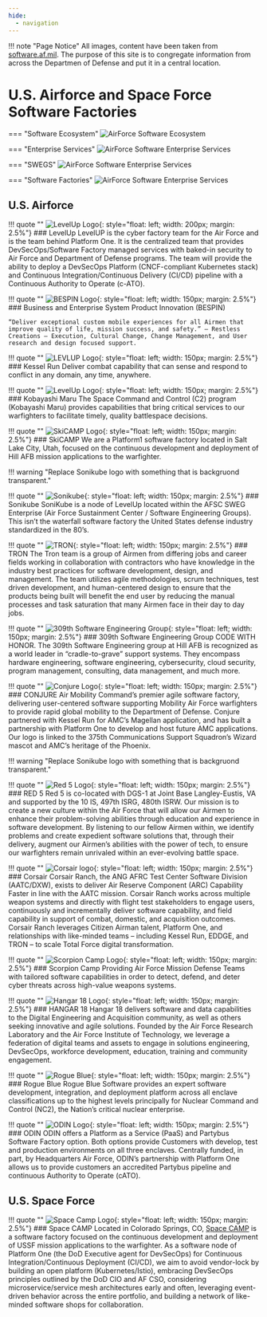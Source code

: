 ```yaml
---
hide:
  - navigation
---
```


!!! note "Page Notice"
    All images, content have been taken from [software.af.mil](https://software.af.mil/). The purpose of this site is to congregate information from across the Departmen of Defense and put it in a central location.

# U.S. Airforce and Space Force Software Factories

=== "Software Ecosystem"
    ![AirForce Software Ecosystem](../../assets/organizations/af_software_ecosystem.png)

=== "Enterprise Services"
    ![AirForce Software Enterprise Services](./enterprise_services.png)

=== "SWEGS"
    ![AirForce Software Enterprise Services](./swegs.png)

=== "Software Factories"
    ![AirForce Software Enterprise Services](./software_factories.png)

## U.S. Airforce

<!--
<div markdown="span" style="font-size: 2em">
    [:material-web:](/test) :octicons-mail-16: :material-message-fast:
</div>
-->

!!! quote ""
    ![LevelUp Logo](../../assets/organizations/levelup.png){: style="float: left; width: 200px; margin: 2.5%"}
    ### LevelUp
    LevelUP is the cyber factory team for the Air Force and is the team behind Platform One. It is the centralized team that provides DevSecOps/Software Factory managed services with baked-in security to Air Force and Department of Defense programs. The team will provide the ability to deploy a DevSecOps Platform (CNCF-compliant Kubernetes stack) and Continuous Integration/Continuous Delivery (CI/CD) pipeline with a Continuous Authority to Operate (c-ATO).


!!! quote ""
    ![BESPIN Logo](../../assets/organizations/bespin.png){: style="float: left; width: 150px; margin: 2.5%"}
    ### Business and Enterprise System Product Innovation (BESPIN)

    “Deliver exceptional custom mobile experiences for all Airmen that improve quality of life, mission success, and safety.” – Restless Creations – Execution, Cultural Change, Change Management, and User research and design focused support.


!!! quote ""
    ![LEVLUP Logo](../../assets/organizations/kesselrun.png){: style="float: left; width: 150px; margin: 2.5%"}
    ### Kessel Run
    Deliver combat capability that can sense and respond to conflict in any domain, any time, anywhere.

!!! quote ""
    ![LevelUp Logo](../../assets/organizations/km.png){: style="float: left; width: 150px; margin: 2.5%"}
    ### Kobayashi Maru
    The Space Command and Control (C2) program (Kobayashi Maru) provides capabilities that bring critical services to our warfighters to facilitate timely, quality battlespace decisions.

!!! quote ""
    ![SkiCAMP Logo](../../assets/organizations/skicamp-logo.svg){: style="float: left; width: 150px; margin: 2.5%"}
    ### SkiCAMP
    We are a Platform1 software factory located in Salt Lake City, Utah, focused on the continuous development and deployment of Hill AFB mission applications to the warfighter.


!!! warning "Replace Sonikube logo with something that is backgruond transparent."

!!! quote ""
    ![Sonikube](../../assets/organizations/sonikube-logo.png){: style="float: left; width: 150px; margin: 2.5%"}
    ### Sonikube
    SoniKube is a node of LevelUp located within the AFSC SWEG Enterprise (Air Force Sustainment Center / Software Engineering Groups). This isn’t the waterfall software factory the United States defense industry standardized in the 80’s. 

!!! quote ""
    ![TRON](../../assets/organizations/TRONLogo_Official_Symbol-H100.png){: style="float: left; width: 150px; margin: 2.5%"}
    ### TRON
    The Tron team is a group of Airmen from differing jobs and career fields working in collaboration with contractors who have knowledge in the industry best practices for software development, design, and management. The team utilizes agile methodologies, scrum techniques, test driven development, and human-centered design to ensure that the products being built will benefit the end user by reducing the manual processes and task saturation that many Airmen face in their day to day jobs.

!!! quote ""
    ![309th Software Engineering Group](../../assets/organizations/309th-2%404x-1280x1262.png){: style="float: left; width: 150px; margin: 2.5%"}
    ### 309th Software Engineering Group
    CODE WITH HONOR. The 309th Software Engineering group at Hill AFB is recognized as a world leader in “cradle-to-grave” support systems. They encompass hardware engineering, software engineering, cybersecurity, cloud security, program management, consulting, data management, and much more.

!!! quote ""
    ![Conjure Logo](../../assets/organizations/conjure.png){: style="float: left; width: 150px; margin: 2.5%"}
    ### CONJURE
    Air Mobility Command’s premier agile software factory, delivering user-centered software supporting Mobility Air Force warfighters to provide rapid global mobility to the Department of Defense. Conjure partnered with Kessel Run for AMC’s Magellan application, and has built a partnership with Platform One to develop and host future AMC applications. Our logo is linked to the 375th Communications Support Squadron’s Wizard mascot and AMC’s heritage of the Phoenix.

!!! warning "Replace Sonikube logo with something that is backgruond transparent."

!!! quote ""
    ![Red 5 Logo](../../assets/organizations/Red5.jpg){: style="float: left; width: 150px; margin: 2.5%"}
    ### RED 5
    Red 5 is co-located with DGS-1 at Joint Base Langley-Eustis, VA and supported by the 10 IS, 497th ISRG, 480th ISRW. Our mission is to create a new culture within the Air Force that will allow our Airmen to enhance their problem-solving abilities through education and experience in software development. By listening to our fellow Airmen within, we identify problems and create expedient software solutions that, through their delivery, augment our Airmen’s abilities with the power of tech, to ensure our warfighters remain unrivaled within an ever-evolving battle space.

!!! quote ""
    ![Corsair logo](../../assets/organizations/corsair-ranch.png){: style="float: left; width: 150px; margin: 2.5%"}
    ### Corsair
    Corsair Ranch, the ANG AFRC Test Center Software Division (AATC/DXW), exists to deliver Air Reserve Component (ARC) Capability Faster in line with the AATC mission. Corsair Ranch works across multiple weapon systems and directly with flight test stakeholders to engage users, continuously and incrementally deliver software capability, and field capability in support of combat, domestic, and acquisition outcomes. Corsair Ranch leverages Citizen Airman talent, Platform One, and relationships with like-minded teams – including Kessel Run, EDDGE, and TRON – to scale Total Force digital transformation.

!!! quote ""
    ![Scorpion Camp Logo](../../assets/organizations/ScorpionCampLogo-1-300x246.png){: style="float: left; width: 150px; margin: 2.5%"}
    ### Scorpion Camp
    Providing Air Force Mission Defense Teams with tailored software capabilities in order to detect, defend, and deter cyber threats across high-value weapons systems.

!!! quote ""
    ![Hangar 18 Logo](../../assets/organizations/h18.png){: style="float: left; width: 150px; margin: 2.5%"}
    ### HANGAR 18
    Hangar 18 delivers software and data capabilities to the Digital Engineering and Acquisition community, as well as others seeking innovative and agile solutions. Founded by the Air Force Research Laboratory and the Air Force Institute of Technology, we leverage a federation of digital teams and assets to engage in solutions engineering, DevSecOps, workforce development, education, training and community engagement.

!!! quote ""
    ![Rogue Blue](../../assets/organizations/RBSLogo2-300x96.png){: style="float: left; width: 150px; margin: 2.5%"}
    ### Rogue Blue
    Rogue Blue Software provides an expert software development, integration, and deployment platform across all enclave classifications up to the highest levels principally for Nuclear Command and Control (NC2), the Nation’s critical nuclear enterprise.

!!! quote ""
    ![ODIN Logo](../../assets/organizations/Odin-Logo-01-300x126.png){: style="float: left; width: 150px; margin: 2.5%"}
    ### ODIN
    ODIN offers a Platform as a Service (PaaS) and Partybus Software Factory option. Both options provide Customers with develop, test and production environments on all three enclaves. Centrally funded, in part, by Headquarters Air Force, ODIN’s partnership with Platform One allows us to provide customers an accredited Partybus pipeline and continuous Authority to Operate (cATO).

## U.S. Space Force

!!! quote ""
    ![Space Camp Logo](../../assets/organizations/space-camp.png){: style="float: left; width: 150px; margin: 2.5%"}
    ### Space CAMP
    Located in Colorado Springs, CO, [Space CAMP](https://spacecamp.il2.dso.mil/#/home) is a software factory focused on the continuous development and deployment of USSF mission applications to the warfighter. As a software node of Platform One (the DoD Executive agent for DevSecOps) for Continuous Integration/Continuous Deployment (CI/CD), we aim to avoid vendor-lock by building an open platform (Kubernetes/Istio), embracing DevSecOps principles outlined by the DoD CIO and AF CSO, considering microservice/service mesh architectures early and often, leveraging event-driven behavior across the entire portfolio, and building a network of like-minded software shops for collaboration.</p>

<style>
.admonition h3 {
    font-size: 1.2rem !important;
    margin: 0px !important;
}
.admonition p {
    font-size: .8rem !important;
}
</style>